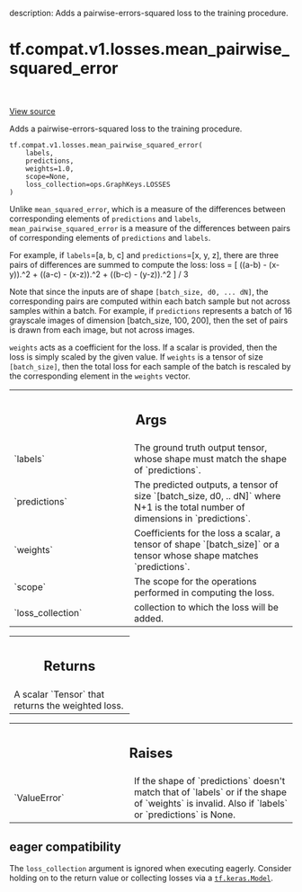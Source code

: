 description: Adds a pairwise-errors-squared loss to the training procedure.

<div itemscope itemtype="http://developers.google.com/ReferenceObject">
<meta itemprop="name" content="tf.compat.v1.losses.mean_pairwise_squared_error" />
<meta itemprop="path" content="Stable" />
</div>

# tf.compat.v1.losses.mean_pairwise_squared_error

<!-- Insert buttons and diff -->

<table class="tfo-notebook-buttons tfo-api nocontent" align="left">

</table>

<a target="_blank" class="external" href="/code/stable/tensorflow/python/ops/losses/losses_impl.py">View source</a>



Adds a pairwise-errors-squared loss to the training procedure.

<pre class="devsite-click-to-copy prettyprint lang-py tfo-signature-link">
<code>tf.compat.v1.losses.mean_pairwise_squared_error(
    labels,
    predictions,
    weights=1.0,
    scope=None,
    loss_collection=ops.GraphKeys.LOSSES
)
</code></pre>



<!-- Placeholder for "Used in" -->

Unlike `mean_squared_error`, which is a measure of the differences between
corresponding elements of `predictions` and `labels`,
`mean_pairwise_squared_error` is a measure of the differences between pairs of
corresponding elements of `predictions` and `labels`.

For example, if `labels`=[a, b, c] and `predictions`=[x, y, z], there are
three pairs of differences are summed to compute the loss:
  loss = [ ((a-b) - (x-y)).^2 + ((a-c) - (x-z)).^2 + ((b-c) - (y-z)).^2 ] / 3

Note that since the inputs are of shape `[batch_size, d0, ... dN]`, the
corresponding pairs are computed within each batch sample but not across
samples within a batch. For example, if `predictions` represents a batch of
16 grayscale images of dimension [batch_size, 100, 200], then the set of pairs
is drawn from each image, but not across images.

`weights` acts as a coefficient for the loss. If a scalar is provided, then
the loss is simply scaled by the given value. If `weights` is a tensor of size
`[batch_size]`, then the total loss for each sample of the batch is rescaled
by the corresponding element in the `weights` vector.

<!-- Tabular view -->
 <table class="responsive fixed orange">
<colgroup><col width="214px"><col></colgroup>
<tr><th colspan="2"><h2 class="add-link">Args</h2></th></tr>

<tr>
<td>
`labels`
</td>
<td>
The ground truth output tensor, whose shape must match the shape of
`predictions`.
</td>
</tr><tr>
<td>
`predictions`
</td>
<td>
The predicted outputs, a tensor of size
`[batch_size, d0, .. dN]` where N+1 is the total number of dimensions in
`predictions`.
</td>
</tr><tr>
<td>
`weights`
</td>
<td>
Coefficients for the loss a scalar, a tensor of shape
`[batch_size]` or a tensor whose shape matches `predictions`.
</td>
</tr><tr>
<td>
`scope`
</td>
<td>
The scope for the operations performed in computing the loss.
</td>
</tr><tr>
<td>
`loss_collection`
</td>
<td>
collection to which the loss will be added.
</td>
</tr>
</table>



<!-- Tabular view -->
 <table class="responsive fixed orange">
<colgroup><col width="214px"><col></colgroup>
<tr><th colspan="2"><h2 class="add-link">Returns</h2></th></tr>
<tr class="alt">
<td colspan="2">
A scalar `Tensor` that returns the weighted loss.
</td>
</tr>

</table>



<!-- Tabular view -->
 <table class="responsive fixed orange">
<colgroup><col width="214px"><col></colgroup>
<tr><th colspan="2"><h2 class="add-link">Raises</h2></th></tr>

<tr>
<td>
`ValueError`
</td>
<td>
If the shape of `predictions` doesn't match that of `labels` or
if the shape of `weights` is invalid.  Also if `labels` or `predictions`
is None.
</td>
</tr>
</table>




 <section><devsite-expandable expanded>
 <h2 class="showalways">eager compatibility</h2>

The `loss_collection` argument is ignored when executing eagerly. Consider
holding on to the return value or collecting losses via a <a href="../../../../tf/keras/Model.md"><code>tf.keras.Model</code></a>.


 </devsite-expandable></section>

